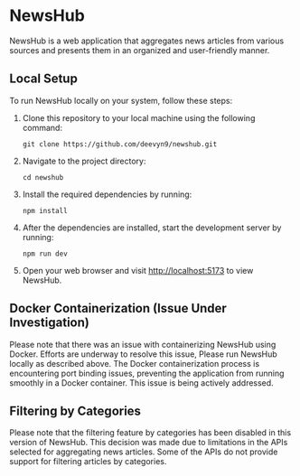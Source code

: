 # NewsHub

NewsHub is a web application that aggregates news articles from various sources and presents them in an organized and user-friendly manner.

## Local Setup

To run NewsHub locally on your system, follow these steps:

1. Clone this repository to your local machine using the following command:

   ```
   git clone https://github.com/deevyn9/newshub.git
   ```

2. Navigate to the project directory:

   ```
   cd newshub
   ```

3. Install the required dependencies by running:

   ```
   npm install
   ```

4. After the dependencies are installed, start the development server by running:

   ```
   npm run dev
   ```

5. Open your web browser and visit [http://localhost:5173](http://localhost:5173) to view NewsHub.

## Docker Containerization (Issue Under Investigation)

Please note that there was an issue with containerizing NewsHub using Docker. Efforts are underway to resolve this issue, Please run NewsHub locally as described above. The Docker containerization process is encountering port binding issues, preventing the application from running smoothly in a Docker container. This issue is being actively addressed.

## Filtering by Categories

Please note that the filtering feature by categories has been disabled in this version of NewsHub. This decision was made due to limitations in the APIs selected for aggregating news articles. Some of the APIs do not provide support for filtering articles by categories.
